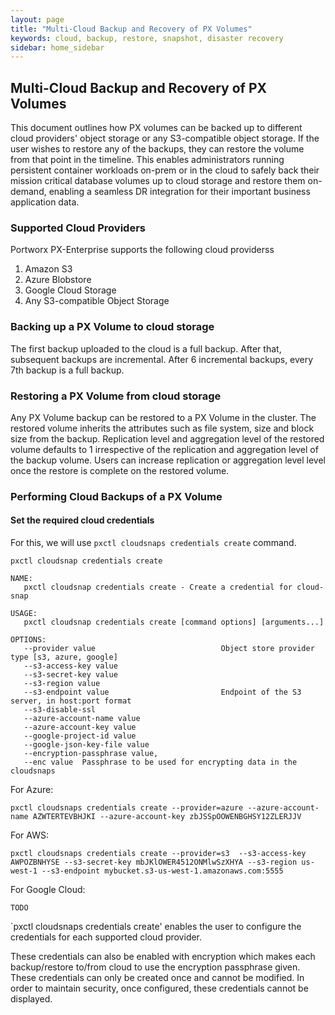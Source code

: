 ```yaml
---
layout: page
title: "Multi-Cloud Backup and Recovery of PX Volumes"
keywords: cloud, backup, restore, snapshot, disaster recovery
sidebar: home_sidebar
---
```


## Multi-Cloud Backup and Recovery of PX Volumes

This document outlines how PX volumes can be backed up to different cloud providers' object storage or any S3-compatible object storage. If the user wishes to restore any of the backups, they can restore the volume from that point in the timeline. This enables administrators running persistent container workloads on-prem or in the cloud to safely back their mission critical database volumes up to cloud storage and restore them on-demand, enabling a seamless DR integration for their important business application data.


### Supported Cloud Providers

Portworx PX-Enterprise supports the following cloud providerss
1. Amazon S3
2. Azure Blobstore
3. Google Cloud Storage
4. Any S3-compatible Object Storage

### Backing up a PX Volume to cloud storage

The first backup uploaded to the cloud is a full backup. After that, subsequent backups are incremental.
After 6 incremental backups, every 7th backup is a full backup. 

### Restoring a PX Volume from cloud storage

Any PX Volume backup can be restored to a PX Volume in the cluster. The restored volume inherits the attributes such as file system, size and block size from the backup. Replication level and aggregation level of the restored volume defaults to 1 irrespective of the replication and aggregation level of the backup volume. Users can increase replication or aggregation level level once the restore is complete on the restored volume.  

### Performing Cloud Backups of a PX Volume
 

#### Set the required cloud credentials

For this, we will use `pxctl cloudsnaps credentials create` command.

```
pxctl cloudsnap credentials create 

NAME:
   pxctl cloudsnap credentials create - Create a credential for cloud-snap

USAGE:
   pxctl cloudsnap credentials create [command options] [arguments...]

OPTIONS:
   --provider value                            Object store provider type [s3, azure, google]
   --s3-access-key value
   --s3-secret-key value
   --s3-region value
   --s3-endpoint value                         Endpoint of the S3 server, in host:port format
   --s3-disable-ssl
   --azure-account-name value
   --azure-account-key value
   --google-project-id value
   --google-json-key-file value
   --encryption-passphrase value, 
   --enc value  Passphrase to be used for encrypting data in the cloudsnaps
```

For Azure:

```
pxctl cloudsnaps credentials create --provider=azure --azure-account-name AZWTERTEVBHJKI --azure-account-key zbJSSpOOWENBGHSY12ZLERJJV 
```

For AWS:

```
pxctl cloudsnaps credentials create --provider=s3  --s3-access-key AWPOZBNHYSE --s3-secret-key mbJKlOWER4512ONMlwSzXHYA --s3-region us-west-1 --s3-endpoint mybucket.s3-us-west-1.amazonaws.com:5555 
```

For Google Cloud:

```
TODO
```
`pxctl cloudsnaps credentials create' enables the user to configure the credentials for each supported cloud provider.

These credentials can also be enabled with encryption which makes each backup/restore to/from cloud to use the encryption passphrase given. These credentials can only be created once and cannot be modified. In order to maintain security, once configured, these credentials cannot be displayed. 




